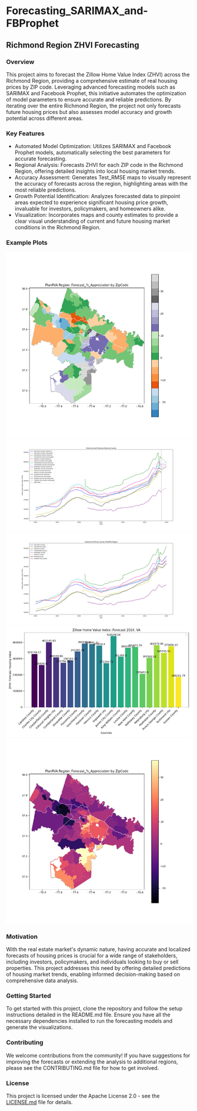 # Forecasting_SARIMAX_and-FBProphet

## Richmond Region ZHVI Forecasting

### Overview
This project aims to forecast the Zillow Home Value Index (ZHVI) across the Richmond Region, providing a comprehensive estimate of real housing prices by ZIP code. Leveraging advanced forecasting models such as SARIMAX and Facebook Prophet, this initiative automates the optimization of model parameters to ensure accurate and reliable predictions. By iterating over the entire Richmond Region, the project not only forecasts future housing prices but also assesses model accuracy and growth potential across different areas.

### Key Features
- Automated Model Optimization: Utilizes SARIMAX and Facebook Prophet models, automatically selecting the best parameters for accurate forecasting.
- Regional Analysis: Forecasts ZHVI for each ZIP code in the Richmond Region, offering detailed insights into local housing market trends.
- Accuracy Assessment: Generates Test_RMSE maps to visually represent the accuracy of forecasts across the region, highlighting areas with the most reliable predictions.
- Growth Potential Identification: Analyzes forecasted data to pinpoint areas expected to experience significant housing price growth, invaluable for investors, policymakers, and homeowners alike.
- Visualization: Incorporates maps and county estimates to provide a clear visual understanding of current and future housing market conditions in the Richmond Region.

### Example Plots
![Forecast_%_ZHVI](https://github.com/planwithdata/Forecasting/blob/SARIMA_and_FbProphetModel/plot_1.png)
![Hist&Forecast_GroupedbyCounty](https://github.com/planwithdata/Forecasting/blob/SARIMA_and_FbProphetModel/plot_12.png)
![Entire Dataset_byCounty](https://github.com/planwithdata/Forecasting/blob/SARIMA_and_FbProphetModel/plot_13.png)
![Forecast_prices_VA_Counties](https://github.com/planwithdata/Forecasting/blob/SARIMA_and_FbProphetModel/plot_15.png)
![Forecast_%_ZHVI_2](https://github.com/planwithdata/Forecasting/blob/SARIMA_and_FbProphetModel/plot_2.png)

### Motivation
With the real estate market's dynamic nature, having accurate and localized forecasts of housing prices is crucial for a wide range of stakeholders, including investors, policymakers, and individuals looking to buy or sell properties. This project addresses this need by offering detailed predictions of housing market trends, enabling informed decision-making based on comprehensive data analysis.

### Getting Started
To get started with this project, clone the repository and follow the setup instructions detailed in the README.md file. Ensure you have all the necessary dependencies installed to run the forecasting models and generate the visualizations.

### Contributing
We welcome contributions from the community! If you have suggestions for improving the forecasts or extending the analysis to additional regions, please see the CONTRIBUTING.md file for how to get involved.

### License
This project is licensed under the Apache License 2.0 - see the [LICENSE.md](LICENSE.md) file for details.
